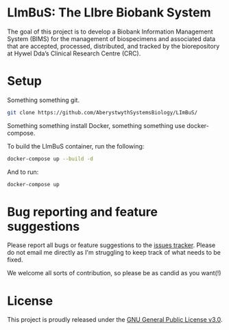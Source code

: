 # LImBuS: The LIbre Biobank System

The goal of this project is to develop a Biobank Information Management System (BIMS) for the management of biospecimens and associated data that are accepted, processed, distributed, and tracked by the biorepository at Hywel Dda’s Clinical Research Centre (CRC).

# Setup

Something something git.

```bash
git clone https://github.com/AberystwythSystemsBiology/LImBuS/
```

Something something install Docker, something something use docker-compose.

To build the LImBuS container, run the following:

```bash
docker-compose up --build -d
```

And to run:

```bash
docker-compose up
```

# Bug reporting and feature suggestions

Please report all bugs or feature suggestions to the [issues tracker](https://www.github.com/AberystwythSystemsBiology/limbus/issues). Please do not email me directly as I'm struggling to keep track of what needs to be fixed.

We welcome all sorts of contribution, so please be as candid as you want(!)

# License

This project is proudly released under the [GNU General Public License v3.0](https://raw.githubusercontent.com/AberystwythSystemsBiology/limbus/dev/LICENSE).
